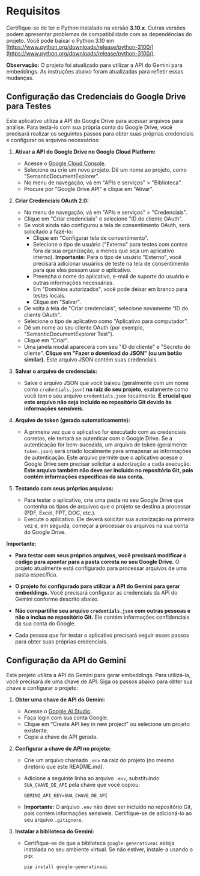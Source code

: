 # Requisitos

Certifique-se de ter o Python instalado na versão **3.10.x**. Outras versões podem apresentar problemas de compatibilidade com as dependências do projeto. Você pode baixar o Python 3.10 em [https://www.python.org/downloads/release/python-3100/](https://www.python.org/downloads/release/python-3100/).

**Observação:** O projeto foi atualizado para utilizar a API do Gemini para embeddings. As instruções abaixo foram atualizadas para refletir essas mudanças.



## Configuração das Credenciais do Google Drive para Testes

Este aplicativo utiliza a API do Google Drive para acessar arquivos para análise. Para testá-lo com sua própria conta do Google Drive, você precisará realizar os seguintes passos para obter suas próprias credenciais e configurar os arquivos necessários:

1.  **Ativar a API do Google Drive no Google Cloud Platform:**
    * Acesse o [Google Cloud Console](https://console.cloud.google.com/).
    * Selecione ou crie um novo projeto. Dê um nome ao projeto, como "SemanticDocumentExplorer".
    * No menu de navegação, vá em "APIs e serviços" > "Biblioteca".
    * Procure por "Google Drive API" e clique em "Ativar".

2.  **Criar Credenciais OAuth 2.0:**
    * No menu de navegação, vá em "APIs e serviços" > "Credenciais".
    * Clique em "Criar credenciais" e selecione "ID do cliente OAuth".
    * Se você ainda não configurou a tela de consentimento OAuth, será solicitado a fazê-lo:
        * Clique em "Configurar tela de consentimento".
        * Selecione o tipo de usuário ("Externo" para testes com contas fora da sua organização, a menos que seja um aplicativo interno). **Importante:** Para o tipo de usuário "Externo", você precisará adicionar usuários de teste na tela de consentimento para que eles possam usar o aplicativo.
        * Preencha o nome do aplicativo, e-mail de suporte do usuário e outras informações necessárias.
        * Em "Domínios autorizados", você pode deixar em branco para testes locais.
        * Clique em "Salvar".
    * De volta à tela de "Criar credenciais", selecione novamente "ID do cliente OAuth".
    * Selecione o tipo de aplicativo como "Aplicativo para computador".
    * Dê um nome ao seu cliente OAuth (por exemplo, "SemanticDocumentExplorer Test").
    * Clique em "Criar".
    * Uma janela modal aparecerá com seu "ID do cliente" e "Secreto do cliente". **Clique em "Fazer o download do JSON" (ou um botão similar).** Este arquivo JSON contém suas credenciais.

3.  **Salvar o arquivo de credenciais:**
    * Salve o arquivo JSON que você baixou (geralmente com um nome como `credentials.json`) **na raiz do seu projeto**, exatamente como você tem o seu arquivo `credentials.json` localmente. **É crucial que este arquivo não seja incluído no repositório Git devido às informações sensíveis.**

4.  **Arquivo de token (gerado automaticamente):**
    * A primeira vez que o aplicativo for executado com as credenciais corretas, ele tentará se autenticar com o Google Drive. Se a autenticação for bem-sucedida, um arquivo de token (geralmente `token.json`) será criado localmente para armazenar as informações de autenticação. Este arquivo permite que o aplicativo acesse o Google Drive sem precisar solicitar a autorização a cada execução. **Este arquivo também não deve ser incluído no repositório Git, pois contém informações específicas da sua conta.**

5.  **Testando com seus próprios arquivos:**
    * Para testar o aplicativo, crie uma pasta no seu Google Drive que contenha os tipos de arquivos que o projeto se destina a processar (PDF, Excel, PPT, DOC, etc.).
    * Execute o aplicativo. Ele deverá solicitar sua autorização na primeira vez e, em seguida, começar a processar os arquivos na sua conta do Google Drive.

**Importante:**

* **Para testar com seus próprios arquivos, você precisará modificar o código para apontar para a pasta correta no seu Google Drive.** O projeto atualmente está configurado para processar arquivos de uma pasta específica.
* **O projeto foi configurado para utilizar a API do Gemini para gerar embeddings.** Você precisará configurar as credenciais da API do Gemini conforme descrito abaixo.


* **Não compartilhe seu arquivo `credentials.json` com outras pessoas e não o inclua no repositório Git.** Ele contém informações confidenciais da sua conta do Google.
* Cada pessoa que for testar o aplicativo precisará seguir esses passos para obter suas próprias credenciais.


## Configuração da API do Gemini

Este projeto utiliza a API do Gemini para gerar embeddings. Para utilizá-la, você precisará de uma chave de API. Siga os passos abaixo para obter sua chave e configurar o projeto:

1. **Obter uma chave de API do Gemini:**
   * Acesse o [Google AI Studio](https://aistudio.google.com/app/apikey).
   * Faça login com sua conta Google.
   * Clique em "Create API key in new project" ou selecione um projeto existente.
   * Copie a chave de API gerada.

2. **Configurar a chave de API no projeto:**
   * Crie um arquivo chamado `.env` na raiz do projeto (no mesmo diretório que este README.md).
   * Adicione a seguinte linha ao arquivo `.env`, substituindo `SUA_CHAVE_DE_API` pela chave que você copiou:

     ```
     GEMINI_API_KEY=SUA_CHAVE_DE_API
     ```

   * **Importante:** O arquivo `.env` não deve ser incluído no repositório Git, pois contém informações sensíveis. Certifique-se de adicioná-lo ao seu arquivo `.gitignore`.

3. **Instalar a biblioteca do Gemini:**
   * Certifique-se de que a biblioteca `google-generativeai` esteja instalada no seu ambiente virtual. Se não estiver, instale-a usando o pip:
     ```bash
     pip install google-generativeai
     ```

